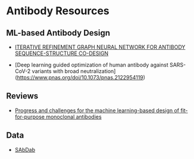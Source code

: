 # Antibody Resources

## ML-based Antibody Design
- [ITERATIVE REFINEMENT GRAPH NEURAL NETWORK
FOR ANTIBODY SEQUENCE-STRUCTURE CO-DESIGN](https://arxiv.org/abs/2110.04624)

- [Deep learning guided optimization of human antibody against SARS-CoV-2 variants with broad neutralization] (https://www.pnas.org/doi/10.1073/pnas.2122954119)

## Reviews
- [Progress and challenges for the machine learning-based design of fit-for-purpose monoclonal antibodies](https://www.ncbi.nlm.nih.gov/pmc/articles/PMC8928824/)

## Data
- [SAbDab](http://opig.stats.ox.ac.uk/webapps/newsabdab/sabdab/cdrsearch/)


